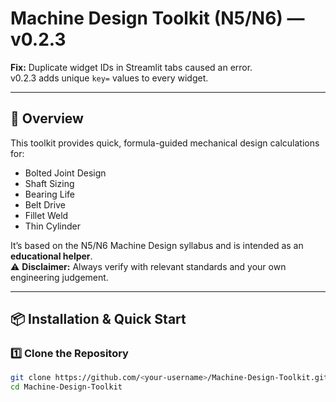 # Machine Design Toolkit (N5/N6) — v0.2.3

**Fix:** Duplicate widget IDs in Streamlit tabs caused an error.  
v0.2.3 adds unique `key=` values to every widget.

---

## 📖 Overview
This toolkit provides quick, formula-guided mechanical design calculations for:
- Bolted Joint Design
- Shaft Sizing
- Bearing Life
- Belt Drive
- Fillet Weld
- Thin Cylinder

It’s based on the N5/N6 Machine Design syllabus and is intended as an **educational helper**.  
⚠ **Disclaimer:** Always verify with relevant standards and your own engineering judgement.

---

## 📦 Installation & Quick Start

### 1️⃣ Clone the Repository
```bash
git clone https://github.com/<your-username>/Machine-Design-Toolkit.git
cd Machine-Design-Toolkit
